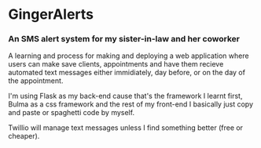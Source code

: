 # GingerAlerts

### An SMS alert system for my sister-in-law and her coworker


A learning and process for making and deploying a web application
where users can make save clients, appointments and have them recieve 
automated text messages either immidiately, day before, or on the day of 
the appointment.


I'm using Flask as my back-end cause that's the framework I learnt first, 
Bulma as a css framework and the rest of my front-end I basically just copy and
paste or spaghetti code by myself.

Twillio will manage text messages unless I find something better (free or cheaper).
